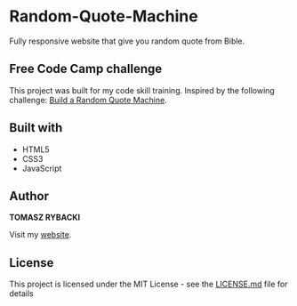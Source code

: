 # Random-Quote-Machine

Fully responsive website that give you random quote from Bible.

## Free Code Camp challenge

This project was built for my code skill training. Inspired by the following challenge: [Build a Random Quote Machine](https://www.freecodecamp.org/challenges/build-a-random-quote-machine).

## Built with

* HTML5
* CSS3
* JavaScript

## Author

__TOMASZ RYBACKI__

Visit my [website](http://tomasz-rybacki.pl).

## License

This project is licensed under the MIT License - see the [LICENSE.md](LICENSE.md) file for details
